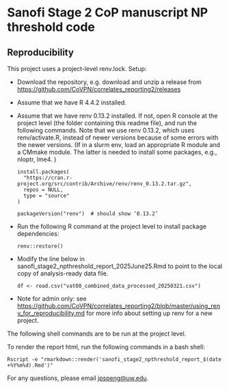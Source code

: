 # Sanofi Stage 2 CoP manuscript NP threshold code 

## Reproducibility

This project uses a project-level renv.lock. Setup:

- Download the repository, e.g. download and unzip a release from https://github.com/CoVPN/correlates_reporting2/releases

- Assume that we have R 4.4.2 installed.

- Assume that we have renv 0.13.2 installed. If not, open R console at the project level (the folder containing this readme file), and run the following commands. Note that we use renv 0.13.2, which uses renv/activate.R, instead of newer versions because of some errors with the newer versions. (If in a slurm env, load an appropriate R module and a CMmake module. The latter is needed to install some packages, e.g., nloptr, lme4.
)
  ```{r}
  install.packages(
    "https://cran.r-project.org/src/contrib/Archive/renv/renv_0.13.2.tar.gz",
    repos = NULL,
    type = "source"
  )
  
  packageVersion("renv")  # should show ‘0.13.2’
  ```

- Run the following R command at the project level to install package dependencies:
  ```{R}
  renv::restore()
  ```

- Modify the line below in sanofi_stage2_npthreshold_report_2025June25.Rmd to point to the local copy of analysis-ready data file.
  ```{r}
  df <- read.csv("vat08_combined_data_processed_20250321.csv")
  ```

- Note for admin only: see https://github.com/CoVPN/correlates_reporting2/blob/master/using_renv_for_reproducibility.md for more info about setting up renv for a new project. 
  
The following shell commands are to be run at the project level.

To render the report html, run the following commands in a bash shell:
```{bash}
Rscript -e "rmarkdown::render('sanofi_stage2_npthreshold_report_$(date +%Y%m%d).Rmd')"
```


For any questions, please email jpspeng@uw.edu. 
